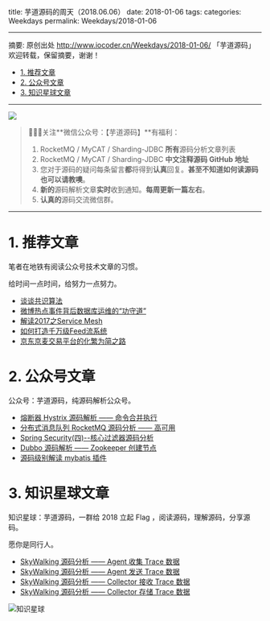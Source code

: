 title: 芋道源码的周天（2018.06.06）
date: 2018-01-06
tags:
categories: Weekdays
permalink: Weekdays/2018-01-06

-------

摘要: 原创出处 http://www.iocoder.cn/Weekdays/2018-01-06/ 「芋道源码」欢迎转载，保留摘要，谢谢！

- [1. 推荐文章](http://www.iocoder.cn/Weekdays/2018-01-06/)
- [2. 公众号文章](http://www.iocoder.cn/Weekdays/2018-01-06/)
- [3. 知识星球文章](http://www.iocoder.cn/Weekdays/2018-01-06/)

-------

![](http://www.iocoder.cn/images/common/wechat_mp_2017_07_31.jpg)

> 🙂🙂🙂关注**微信公众号：【芋道源码】**有福利：  
> 1. RocketMQ / MyCAT / Sharding-JDBC **所有**源码分析文章列表  
> 2. RocketMQ / MyCAT / Sharding-JDBC **中文注释源码 GitHub 地址**  
> 3. 您对于源码的疑问每条留言**都**将得到**认真**回复。**甚至不知道如何读源码也可以请教噢**。  
> 4. **新的**源码解析文章**实时**收到通知。**每周更新一篇左右**。  
> 5. **认真的**源码交流微信群。

-------

# 1. 推荐文章

笔者在地铁有阅读公众号技术文章的习惯。

给时间一点时间，给努力一点努力。

* [谈谈共识算法](https://mp.weixin.qq.com/s?__biz=MzI0MjA1Mjg2Ng==&mid=2649867545&idx=1&sn=19a0f41ba7d3cac8d5eb2b99677203b7&chksm=f1075f74c670d662c7f091ca5c07a51ef758bd017e26ea361d1edb00488c7ab877d893adb1b6&mpshare=1&scene=1&srcid=0104bAXXtqgi7vP8xZq5ep3e#rd)
* [微博热点事件背后数据库运维的“功守道”](https://mp.weixin.qq.com/s?__biz=MjM5NjkxMjA1MA==&mid=2247483979&idx=1&sn=ed23995c20c53fce93010dce2e039434&chksm=a6e34c969194c580f05c0fce4b29ed4683a0d2524a8de8a4754f762f0a26db312136968d22fd&mpshare=1&scene=1&srcid=0104ZyHnYz8kkVuxfPJTZlpa#rd)
* [解读2017之Service Mesh](https://mp.weixin.qq.com/s?__biz=MzIwMzg1ODcwMw==&mid=2247487273&idx=1&sn=f654a9a8cb85d8cf2d06e469585cce8a&chksm=96c9b949a1be305f3eaa18e3fcb29cf66b4f51f37869e7ccd8c080a8ded8f4ecfe78e3de8ac6&mpshare=1&scene=1&srcid=0102EAIGWTUBc6SVlyUReoe4#rd)
* [如何打造千万级Feed流系统](https://mp.weixin.qq.com/s?__biz=MzI0NTE4NjA0OQ==&mid=2658355932&idx=1&sn=ccb0bb99537b448102c47286407eea96&chksm=f2d581b2c5a208a44eb3fe8acd6eaadecbcd528d305f372b9d2067b66085d446e7d8be1d3b8e&mpshare=1&scene=1&srcid=01050VPHCXZOqetlQT3rPuST#rd)
* [京东京麦交易平台的化繁为简之路](http://www.linkedkeeper.com/detail/blog.action?bid=1066&hmsr=toutiao.io&utm_medium=toutiao.io&utm_source=toutiao.io)

# 2. 公众号文章

公众号：芋道源码，纯源码解析公众号。

* [熔断器 Hystrix 源码解析 —— 命令合并执行](https://mp.weixin.qq.com/s?__biz=MzUzMTA2NTU2Ng==&mid=2247483927&idx=1&sn=7a5e39cf36d804cf02ebbccfec3020b0&chksm=fa497da6cd3ef4b03f5d8ff53797fc54a09530f579d58c4f7d0325dff0ba729bc38a330c6565#rd)
* [分布式消息队列 RocketMQ 源码分析 —— 高可用](https://mp.weixin.qq.com/s?__biz=MzUzMTA2NTU2Ng==&mid=2247483928&idx=1&sn=14b7ca59a920253851163447d6c9d324&chksm=fa497da9cd3ef4bfa427fd4b2698e4bb4460d0c5cb813d9f886a2e29d0c84f97d6e706d0c3b3#rd)
* [Spring Security(四)--核心过滤器源码分析](https://mp.weixin.qq.com/s?__biz=MzUzMTA2NTU2Ng==&mid=2247483933&idx=1&sn=d7e3a51b20c6d8a51e1c64b31068685d&chksm=fa497daccd3ef4baf88b370700d09db36f3662b0b6a7bac4c94d08dfbcc82cbc19dc24585253#rd)
* [Dubbo 源码解析 —— Zookeeper 创建节点](https://mp.weixin.qq.com/s?__biz=MzUzMTA2NTU2Ng==&mid=2247483934&idx=1&sn=f22159486d50ee20f1d5400c3e70e51a&chksm=fa497dafcd3ef4b9aca5e3608ba7cfcd6dc28220e62030c97c1b091225ba84184df296ce5f09#rd)
* [源码级别解读 mybatis 插件](https://mp.weixin.qq.com/s?__biz=MzUzMTA2NTU2Ng==&mid=2247483937&idx=1&sn=a6b6d3c6694bf97eca2cfd2c3628547d&chksm=fa497d90cd3ef4866c0faa09c62914251d6a49de6a8af265164a2118621177956d3f2cc6be8a#rd)

# 3. 知识星球文章 

知识星球：芋道源码，一群给 2018 立起 Flag ，阅读源码，理解源码，分享源码。

愿你是同行人。

* [SkyWalking 源码分析 —— Agent 收集 Trace 数据](#)
* [SkyWalking 源码分析 —— Agent 发送 Trace 数据](#)
* [SkyWalking 源码分析 —— Collector 接收 Trace 数据](#)
* [SkyWalking 源码分析 —— Collector 存储 Trace 数据](#)

![知识星球](http://www.iocoder.cn/images/Architecture/2017_12_29/01.png)


